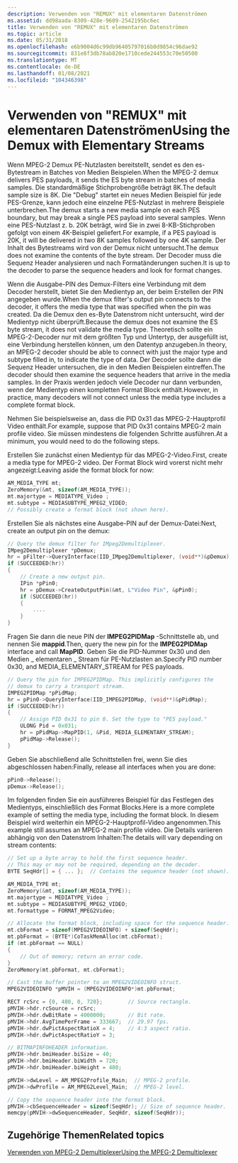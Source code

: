 ```yaml
---
description: Verwenden von "REMUX" mit elementaren Datenströmen
ms.assetid: dd98aada-8309-428e-9609-2542195bc6ec
title: Verwenden von "REMUX" mit elementaren Datenströmen
ms.topic: article
ms.date: 05/31/2018
ms.openlocfilehash: e6b9004d6c99db96405797016b0d9854c96dae92
ms.sourcegitcommit: 831e8f3db78ab820e1710cede244553c70e50500
ms.translationtype: MT
ms.contentlocale: de-DE
ms.lasthandoff: 01/08/2021
ms.locfileid: "104346398"
---
```

# <a name="using-the-demux-with-elementary-streams"></a><span data-ttu-id="1d729-103">Verwenden von "REMUX" mit elementaren Datenströmen</span><span class="sxs-lookup"><span data-stu-id="1d729-103">Using the Demux with Elementary Streams</span></span>

<span data-ttu-id="1d729-104">Wenn MPEG-2 Demux PE-Nutzlasten bereitstellt, sendet es den es-Bytestream in Batches von Medien Beispielen.</span><span class="sxs-lookup"><span data-stu-id="1d729-104">When the MPEG-2 demux delivers PES payloads, it sends the ES byte stream in batches of media samples.</span></span> <span data-ttu-id="1d729-105">Die standardmäßige Stichprobengröße beträgt 8K.</span><span class="sxs-lookup"><span data-stu-id="1d729-105">The default sample size is 8K.</span></span> <span data-ttu-id="1d729-106">Die "Debug" startet ein neues Medien Beispiel für jede PES-Grenze, kann jedoch eine einzelne PES-Nutzlast in mehrere Beispiele unterbrechen.</span><span class="sxs-lookup"><span data-stu-id="1d729-106">The demux starts a new media sample on each PES boundary, but may break a single PES payload into several samples.</span></span> <span data-ttu-id="1d729-107">Wenn eine PES-Nutzlast z. b. 20K beträgt, wird Sie in zwei 8-KB-Stichproben gefolgt von einem 4K-Beispiel geliefert.</span><span class="sxs-lookup"><span data-stu-id="1d729-107">For example, if a PES payload is 20K, it will be delivered in two 8K samples followed by one 4K sample.</span></span> <span data-ttu-id="1d729-108">Der Inhalt des Bytestreams wird von der Demux nicht untersucht.</span><span class="sxs-lookup"><span data-stu-id="1d729-108">The demux does not examine the contents of the byte stream.</span></span> <span data-ttu-id="1d729-109">Der Decoder muss die Sequenz Header analysieren und nach Formatänderungen suchen.</span><span class="sxs-lookup"><span data-stu-id="1d729-109">It is up to the decoder to parse the sequence headers and look for format changes.</span></span>

<span data-ttu-id="1d729-110">Wenn die Ausgabe-PIN des Demux-Filters eine Verbindung mit dem Decoder herstellt, bietet Sie den Medientyp an, der beim Erstellen der PIN angegeben wurde.</span><span class="sxs-lookup"><span data-stu-id="1d729-110">When the demux filter's output pin connects to the decoder, it offers the media type that was specified when the pin was created.</span></span> <span data-ttu-id="1d729-111">Da die Demux den es-Byte Datenstrom nicht untersucht, wird der Medientyp nicht überprüft.</span><span class="sxs-lookup"><span data-stu-id="1d729-111">Because the demux does not examine the ES byte stream, it does not validate the media type.</span></span> <span data-ttu-id="1d729-112">Theoretisch sollte ein MPEG-2-Decoder nur mit dem größten Typ und Untertyp, der ausgefüllt ist, eine Verbindung herstellen können, um den Datentyp anzugeben.</span><span class="sxs-lookup"><span data-stu-id="1d729-112">In theory, an MPEG-2 decoder should be able to connect with just the major type and subtype filled in, to indicate the type of data.</span></span> <span data-ttu-id="1d729-113">Der Decoder sollte dann die Sequenz Header untersuchen, die in den Medien Beispielen eintreffen.</span><span class="sxs-lookup"><span data-stu-id="1d729-113">The decoder should then examine the sequence headers that arrive in the media samples.</span></span> <span data-ttu-id="1d729-114">In der Praxis werden jedoch viele Decoder nur dann verbunden, wenn der Medientyp einen kompletten Format Block enthält.</span><span class="sxs-lookup"><span data-stu-id="1d729-114">However, in practice, many decoders will not connect unless the media type includes a complete format block.</span></span>

<span data-ttu-id="1d729-115">Nehmen Sie beispielsweise an, dass die PID 0x31 das MPEG-2-Hauptprofil Video enthält.</span><span class="sxs-lookup"><span data-stu-id="1d729-115">For example, suppose that PID 0x31 contains MPEG-2 main profile video.</span></span> <span data-ttu-id="1d729-116">Sie müssen mindestens die folgenden Schritte ausführen.</span><span class="sxs-lookup"><span data-stu-id="1d729-116">At a minimum, you would need to do the following steps.</span></span>

<span data-ttu-id="1d729-117">Erstellen Sie zunächst einen Medientyp für das MPEG-2-Video.</span><span class="sxs-lookup"><span data-stu-id="1d729-117">First, create a media type for MPEG-2 video.</span></span> <span data-ttu-id="1d729-118">Der Format Block wird vorerst nicht mehr angezeigt:</span><span class="sxs-lookup"><span data-stu-id="1d729-118">Leaving aside the format block for now:</span></span>


```C++
AM_MEDIA_TYPE mt;
ZeroMemory(&mt, sizeof(AM_MEDIA_TYPE));
mt.majortype = MEDIATYPE_Video ;
mt.subtype = MEDIASUBTYPE_MPEG2_VIDEO;
// Possibly create a format block (not shown here).
```



<span data-ttu-id="1d729-119">Erstellen Sie als nächstes eine Ausgabe-PIN auf der Demux-Datei:</span><span class="sxs-lookup"><span data-stu-id="1d729-119">Next, create an output pin on the demux:</span></span>


```C++
// Query the demux filter for IMpeg2Demultiplexer.
IMpeg2Demultiplexer *pDemux;
hr = pFilter->QueryInterface(IID_IMpeg2Demultiplexer, (void**)&pDemux);
if (SUCCEEDED(hr))
{
    // Create a new output pin.
    IPin *pPin0;
    hr = pDemux->CreateOutputPin(&mt, L"Video Pin", &pPin0);
    if (SUCCEEDED(hr))
    {
        ....
    }
}
```



<span data-ttu-id="1d729-120">Fragen Sie dann die neue PIN der **IMPEG2PIDMap** -Schnittstelle ab, und nennen Sie **mappid**.</span><span class="sxs-lookup"><span data-stu-id="1d729-120">Then, query the new pin for the **IMPEG2PIDMap** interface and call **MapPID**.</span></span> <span data-ttu-id="1d729-121">Geben Sie die PID-Nummer 0x30 und den Medien \_ elementaren \_ Stream für PE-Nutzlasten an.</span><span class="sxs-lookup"><span data-stu-id="1d729-121">Specify PID number 0x30, and MEDIA\_ELEMENTARY\_STREAM for PES payloads.</span></span>


```C++
// Query the pin for IMPEG2PIDMap. This implicitly configures the
// demux to carry a transport stream. 
IMPEG2PIDMap *pPidMap;
hr = pPin0->QueryInterface(IID_IMPEG2PIDMap, (void**)&pPidMap);
if (SUCCEEDED(hr))
{
    // Assign PID 0x31 to pin 0. Set the type to "PES payload."
    ULONG Pid = 0x031;
    hr = pPidMap->MapPID(1, &Pid, MEDIA_ELEMENTARY_STREAM);
    pPidMap->Release();
}
```



<span data-ttu-id="1d729-122">Geben Sie abschließend alle Schnittstellen frei, wenn Sie dies abgeschlossen haben:</span><span class="sxs-lookup"><span data-stu-id="1d729-122">Finally, release all interfaces when you are done:</span></span>


```C++
pPin0->Release();
pDemux->Release();
```



<span data-ttu-id="1d729-123">Im folgenden finden Sie ein ausführeres Beispiel für das Festlegen des Medientyps, einschließlich des Format Blocks.</span><span class="sxs-lookup"><span data-stu-id="1d729-123">Here is a more complete example of setting the media type, including the format block.</span></span> <span data-ttu-id="1d729-124">In diesem Beispiel wird weiterhin ein MPEG-2-Hauptprofil-Video angenommen.</span><span class="sxs-lookup"><span data-stu-id="1d729-124">This example still assumes an MPEG-2 main profile video.</span></span> <span data-ttu-id="1d729-125">Die Details variieren abhängig von den Datenstrom Inhalten:</span><span class="sxs-lookup"><span data-stu-id="1d729-125">The details will vary depending on stream contents:</span></span>


```C++
// Set up a byte array to hold the first sequence header. 
// This may or may not be required, depending on the decoder.
BYTE SeqHdr[] = { ... };  // Contains the sequence header (not shown).

AM_MEDIA_TYPE mt;
ZeroMemory(&mt, sizeof(AM_MEDIA_TYPE));
mt.majortype = MEDIATYPE_Video ;
mt.subtype = MEDIASUBTYPE_MPEG2_VIDEO;
mt.formattype = FORMAT_MPEG2Video;

// Allocate the format block, including space for the sequence header. 
mt.cbFormat = sizeof(MPEG2VIDEOINFO) + sizeof(SeqHdr);
mt.pbFormat = (BYTE*)CoTaskMemAlloc(mt.cbFormat);
if (mt.pbFormat == NULL)
{
    // Out of memory; return an error code.
}
ZeroMemory(mt.pbFormat, mt.cbFormat);

// Cast the buffer pointer to an MPEG2VIDEOINFO struct.
MPEG2VIDEOINFO *pMVIH = (MPEG2VIDEOINFO*)mt.pbFormat;

RECT rcSrc = {0, 480, 0, 720};        // Source rectangle.
pMVIH->hdr.rcSource = rcSrc;
pMVIH->hdr.dwBitRate = 4000000;       // Bit rate.
pMVIH->hdr.AvgTimePerFrame = 333667;  // 29.97 fps.
pMVIH->hdr.dwPictAspectRatioX = 4;    // 4:3 aspect ratio.
pMVIH->hdr.dwPictAspectRatioY = 3;

// BITMAPINFOHEADER information.
pMVIH->hdr.bmiHeader.biSize = 40;
pMVIH->hdr.bmiHeader.biWidth = 720;
pMVIH->hdr.bmiHeader.biHeight = 480;

pMVIH->dwLevel = AM_MPEG2Profile_Main;  // MPEG-2 profile. 
pMVIH->dwProfile = AM_MPEG2Level_Main;  // MPEG-2 level.

// Copy the sequence header into the format block.
pMVIH->cbSequenceHeader = sizeof(SeqHdr); // Size of sequence header.
memcpy(pMVIH->dwSequenceHeader, SeqHdr, sizeof(SeqHdr));
```



## <a name="related-topics"></a><span data-ttu-id="1d729-126">Zugehörige Themen</span><span class="sxs-lookup"><span data-stu-id="1d729-126">Related topics</span></span>

<dl> <dt>

[<span data-ttu-id="1d729-127">Verwenden von MPEG-2 Demultiplexer</span><span class="sxs-lookup"><span data-stu-id="1d729-127">Using the MPEG-2 Demultiplexer</span></span>](using-the-mpeg-2-demultiplexer.md)
</dt> </dl>

 

 



